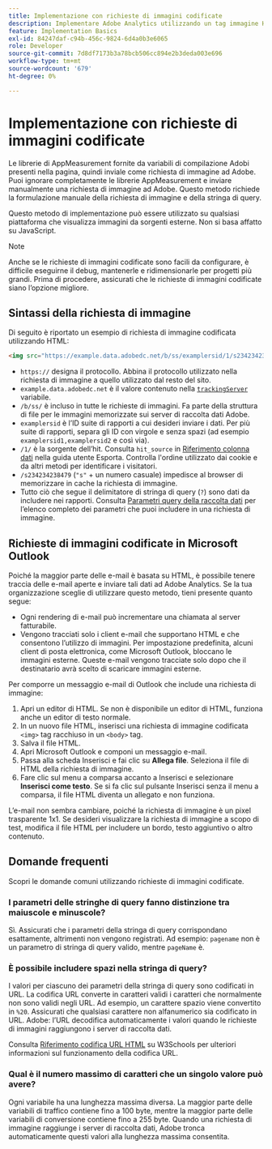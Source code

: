 ```yaml
---
title: Implementazione con richieste di immagini codificate
description: Implementare Adobe Analytics utilizzando un tag immagine HTML (richiesta immagine codificata)
feature: Implementation Basics
exl-id: 84247daf-c94b-456c-9824-6d4a0b3e6065
role: Developer
source-git-commit: 7d8df7173b3a78bcb506cc894e2b3deda003e696
workflow-type: tm+mt
source-wordcount: '679'
ht-degree: 0%

---
```


# Implementazione con richieste di immagini codificate

Le librerie di AppMeasurement fornite da variabili di compilazione Adobi presenti nella pagina, quindi inviale come richiesta di immagine ad Adobe. Puoi ignorare completamente le librerie AppMeasurement e inviare manualmente una richiesta di immagine ad Adobe. Questo metodo richiede la formulazione manuale della richiesta di immagine e della stringa di query.

Questo metodo di implementazione può essere utilizzato su qualsiasi piattaforma che visualizza immagini da sorgenti esterne. Non si basa affatto su JavaScript.

>[!NOTE]
>
>Anche se le richieste di immagini codificate sono facili da configurare, è difficile eseguirne il debug, mantenerle e ridimensionarle per progetti più grandi. Prima di procedere, assicurati che le richieste di immagini codificate siano l’opzione migliore.

## Sintassi della richiesta di immagine

Di seguito è riportato un esempio di richiesta di immagine codificata utilizzando HTML:

```html
<img src="https://example.data.adobedc.net/b/ss/examplersid/1/s234234238479?AQB=1&g=http%3A%2F%2Fexample.com&pageName=Example%20hardcoded%20hit&v1=Example%20value&AQE=1"/>
```

* `https://` designa il protocollo. Abbina il protocollo utilizzato nella richiesta di immagine a quello utilizzato dal resto del sito.
* `example.data.adobedc.net` è il valore contenuto nella [`trackingServer`](/help/implement/vars/config-vars/trackingserver.md) variabile.
* `/b/ss/` è incluso in tutte le richieste di immagini. Fa parte della struttura di file per le immagini memorizzate sui server di raccolta dati Adobe.
* `examplersid` è l’ID suite di rapporti a cui desideri inviare i dati. Per più suite di rapporti, separa gli ID con virgole e senza spazi (ad esempio `examplersid1,examplersid2` e così via).
* `/1/` è la sorgente dell’hit. Consulta `hit_source` in [Riferimento colonna dati](../../export/analytics-data-feed/c-df-contents/datafeeds-reference.md) nella guida utente Esporta. Controlla l&#39;ordine utilizzato dai cookie e da altri metodi per identificare i visitatori.
* `/s234234238479` (`"s"` + un numero casuale) impedisce al browser di memorizzare in cache la richiesta di immagine.
* Tutto ciò che segue il delimitatore di stringa di query (`?`) sono dati da includere nei rapporti. Consulta [Parametri query della raccolta dati](../validate/query-parameters.md) per l’elenco completo dei parametri che puoi includere in una richiesta di immagine.

## Richieste di immagini codificate in Microsoft Outlook

Poiché la maggior parte delle e-mail è basata su HTML, è possibile tenere traccia delle e-mail aperte e inviare tali dati ad Adobe Analytics. Se la tua organizzazione sceglie di utilizzare questo metodo, tieni presente quanto segue:

* Ogni rendering di e-mail può incrementare una chiamata al server fatturabile.
* Vengono tracciati solo i client e-mail che supportano HTML e che consentono l’utilizzo di immagini. Per impostazione predefinita, alcuni client di posta elettronica, come Microsoft Outlook, bloccano le immagini esterne. Queste e-mail vengono tracciate solo dopo che il destinatario avrà scelto di scaricare immagini esterne.

Per comporre un messaggio e-mail di Outlook che include una richiesta di immagine:

1. Apri un editor di HTML. Se non è disponibile un editor di HTML, funziona anche un editor di testo normale.
2. In un nuovo file HTML, inserisci una richiesta di immagine codificata `<img>` tag racchiuso in un `<body>` tag.
3. Salva il file HTML.
4. Apri Microsoft Outlook e componi un messaggio e-mail.
5. Passa alla scheda Inserisci e fai clic su **Allega file**. Seleziona il file di HTML della richiesta di immagine.
6. Fare clic sul menu a comparsa accanto a Inserisci e selezionare **Inserisci come testo**. Se si fa clic sul pulsante Inserisci senza il menu a comparsa, il file HTML diventa un allegato e non funziona.

L’e-mail non sembra cambiare, poiché la richiesta di immagine è un pixel trasparente 1x1. Se desideri visualizzare la richiesta di immagine a scopo di test, modifica il file HTML per includere un bordo, testo aggiuntivo o altro contenuto.

## Domande frequenti

Scopri le domande comuni utilizzando richieste di immagini codificate.

### I parametri delle stringhe di query fanno distinzione tra maiuscole e minuscole?

Sì. Assicurati che i parametri della stringa di query corrispondano esattamente, altrimenti non vengono registrati. Ad esempio: `pagename` non è un parametro di stringa di query valido, mentre `pageName` è.

### È possibile includere spazi nella stringa di query?

I valori per ciascuno dei parametri della stringa di query sono codificati in URL. La codifica URL converte in caratteri validi i caratteri che normalmente non sono validi negli URL. Ad esempio, un carattere spazio viene convertito in `%20`. Assicurati che qualsiasi carattere non alfanumerico sia codificato in URL. Adobe: l’URL decodifica automaticamente i valori quando le richieste di immagini raggiungono i server di raccolta dati.

Consulta [Riferimento codifica URL HTML](https://www.w3schools.com/tags/ref_urlencode.asp) su W3Schools per ulteriori informazioni sul funzionamento della codifica URL.

### Qual è il numero massimo di caratteri che un singolo valore può avere?

Ogni variabile ha una lunghezza massima diversa. La maggior parte delle variabili di traffico contiene fino a 100 byte, mentre la maggior parte delle variabili di conversione contiene fino a 255 byte. Quando una richiesta di immagine raggiunge i server di raccolta dati, Adobe tronca automaticamente questi valori alla lunghezza massima consentita.
